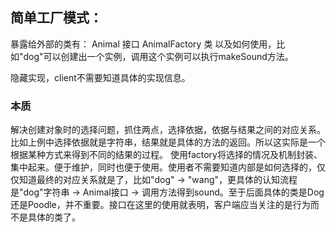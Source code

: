 ## 简单工厂模式：

暴露给外部的类有：
Animal 接口
AnimalFactory 类
以及如何使用，比如"dog"可以创建出一个实例，调用这个实例可以执行makeSound方法。

隐藏实现，client不需要知道具体的实现信息。

### 本质
解决创建对象时的选择问题，抓住两点，选择依据，依据与结果之间的对应关系。
比如上例中选择依据就是字符串，结果就是具体的方法的返回。所以这实际是一个根据某种方式来得到不同的结果的过程。
使用factory将选择的情况及机制封装、集中起来。便于维护，同时也便于使用。使用者不需要知道内部是如何选择的，仅仅知道最终的对应关系就是了，比如"dog" -> "wang"，更具体的认知流程是"dog"字符串 -> Animal接口 -> 调用方法得到sound。至于后面具体的类是Dog还是Poodle，并不重要。接口在这里的使用就表明，客户端应当关注的是行为而不是具体的类了。
